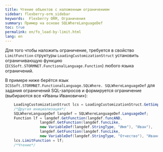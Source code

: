 ```yaml
---
title: Чтение объектов с наложенным ограничением
sidebar: flexberry-orm_sidebar
keywords:  Flexberry ORM, Ограничения
summary: Пример на основе SQLWhereLanguageDef
toc: true
permalink: en/fo_load-by-limit.html
lang: en
---
```


Для того чтобы наложить ограничение, требуется в свойство `LimitFunction` структуры `LoadingCustomizationStruct` установить ограничивающую функцию (`ICSSoft.STORMNET.FunctionalLanguage.Function`) любого языка ограничений.

В примере ниже берётся язык `ICSSoft.STORMNET.FunctionalLanguage.SQLWhere. SQLWhereLanguageDef` для задания ограничений SQL-запросов и формируется ограничение (выбираются все «Иваны Ивановичи»):

```csharp
	LoadingCustomizationStruct lcs = LoadingCustomizationStruct.GetSimpleStruct(typeof(Автор), Автор.Views.Главное);				
	/*Другая инициализация*/
	SQLWhereLanguageDef langdef = SQLWhereLanguageDef.LanguageDef;
	Function lf = langdef.GetFunction(langdef.funcAND,
				langdef.GetFunction(langdef.funcLike, 
				new VariableDef(langdef.StringType, "Имя"), "Иван"),
				langdef.GetFunction(langdef.funcLike, 
				new VariableDef(langdef.StringType, "Отчество"), "Иванович"));		
    lcs.LimitFunction = lf;
	/*Чтение*/
```
